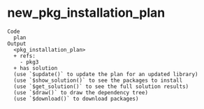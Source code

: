 # new_pkg_installation_plan

    Code
      plan
    Output
      <pkg_installation_plan>
      + refs:
        - pkg3
      + has solution
      (use `$update()` to update the plan for an updated library)
      (use `$show_solution()` to see the packages to install
      (use `$get_solution()` to see the full solution results)
      (use `$draw()` to draw the dependency tree)
      (use `$download()` to download packages)

